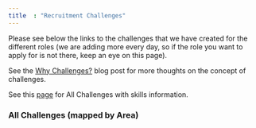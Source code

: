 ```yaml
---
title  : "Recruitment Challenges"
---
```


Please see below the links to the challenges that we have created for the different roles (we are adding more every day, so if the role you want to apply for is not there, keep an eye on this
page).

See the [Why Challenges?](/blog/2017/12/11/why-challenges/) blog post for more thoughts on the concept of challenges.

See this [page](/challenges/table) for All Challenges with skills information.

### All Challenges (mapped by Area)